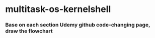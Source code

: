 # multitask-os-kernelshell

### Base on each section Udemy github code-changing page, draw the flowchart
